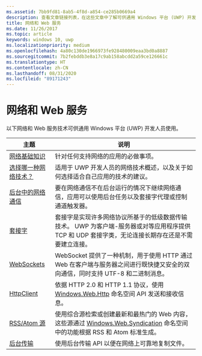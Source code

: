 ```yaml
---
ms.assetid: 7bb9fd81-8ab5-4f8d-a854-ce285b0669a4
description: 查看文章链接列表，在这些文章中了解可供通用 Windows 平台 (UWP) 开发人员使用的网络和 Web 服务技术。
title: 网络和 Web 服务
ms.date: 11/26/2017
ms.topic: article
keywords: windows 10, uwp
ms.localizationpriority: medium
ms.openlocfilehash: 4a80c130de1966973fe928480009eaa3bd0a8887
ms.sourcegitcommit: 7b2febddb3e8a17c9ab158abcdd2a59ce126661c
ms.translationtype: HT
ms.contentlocale: zh-CN
ms.lasthandoff: 08/31/2020
ms.locfileid: "89171243"
---
```

# <a name="networking-and-web-services"></a>网络和 Web 服务

以下网络和 Web 服务技术可供通用 Windows 平台 (UWP) 开发人员使用。

| 主题 | 说明 |
| - | - |
| [网络基础知识](networking-basics.md) | 针对任何支持网络的应用的必做事项。 |
| [选择哪一种网络技术？](which-networking-technology.md) | 适用于 UWP 开发人员的网络技术概述，以及关于如何选择适合自己应用的技术的建议。 |
| [后台中的网络通信](network-communications-in-the-background.md) | 要在网络通信不在后台运行的情况下继续网络通信，应用可以使用后台任务以及套接字代理或控制通道触发器。 |
| [套接字](sockets.md) | 套接字是实现许多网络协议所基于的低级数据传输技术。 UWP 为客户端-服务器或对等应用程序提供 TCP 和 UDP 套接字类，无论连接长期存在还是不需要建立连接。 |
| [WebSockets](websockets.md) | WebSocket 提供了一种机制，用于使用 HTTP 通过 Web 在客户端与服务器之间进行既快捷又安全的双向通信，同时支持 UTF-8 和二进制消息。 |
| [HttpClient](httpclient.md) | 依据 HTTP 2.0 和 HTTP 1.1 协议，使用 [Windows.Web.Http](/uwp/api/Windows.Web.Http) 命名空间 API 发送和接收信息。 |
| [RSS/Atom 源](web-feeds.md) | 使用综合源检索或创建最新和最热门的 Web 内容，这些源通过 [Windows.Web.Syndication](/uwp/api/Windows.Web.Syndication) 命名空间中的功能根据 RSS 和 Atom 标准生成。 |
| [后台传输](background-transfers.md) | 使用后台传输 API 以便在网络上可靠地复制文件。 |